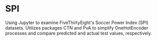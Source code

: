 # SPI
Using Jupyter to examine FiveThirtyEight's Soccer Power Index (SPI) datasets. Utilizes packages CTN and PvA to simplify OneHotEncoder processes and compare predicted and actual test values, respectively.
